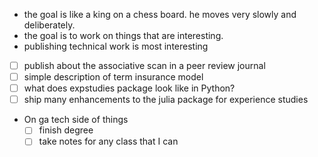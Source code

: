 * the goal is like a king on a chess board. he moves very slowly and deliberately.
* the goal is to work on things that are interesting.
 * publishing technical work is most interesting
  * [ ] publish about the associative scan in a peer review journal
  * [ ] simple description of term insurance model
  * [ ] what does expstudies package look like in Python?
   * [ ] ship many enhancements to the julia package for experience studies
* On ga tech side of things
   * [ ] finish degree
   * [ ] take notes for any class that I can
